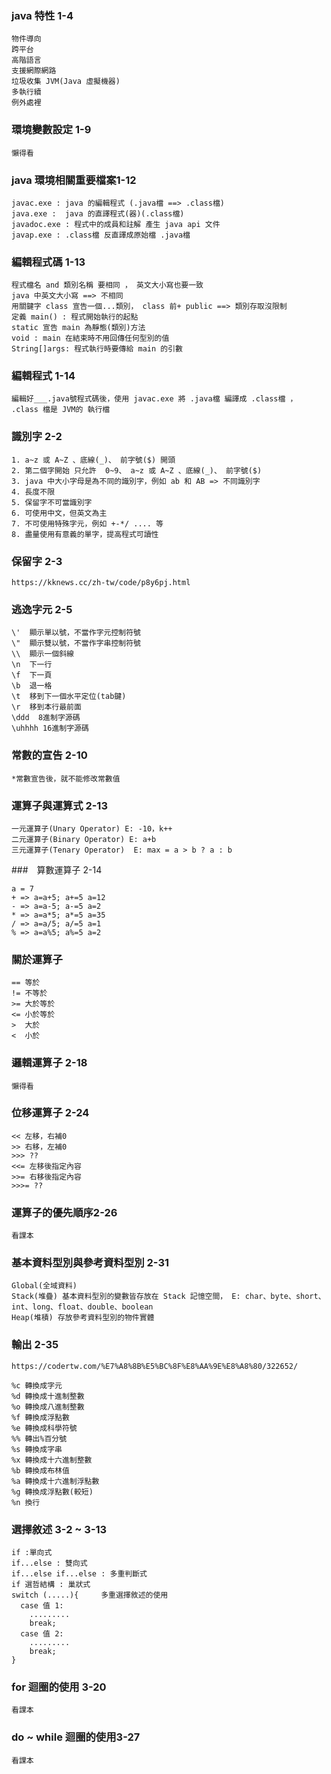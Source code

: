 ### java 特性 1-4
```
物件導向
跨平台
高階語言
支援網際網路
垃圾收集 JVM(Java 虛擬機器) 
多執行續
例外處裡 
```
### 環境變數設定 1-9
```
懶得看
```
### java 環境相關重要檔案1-12
```
javac.exe : java 的編輯程式 (.java檔 ==> .class檔)
java.exe :  java 的直譯程式(器)(.class檔)
javadoc.exe : 程式中的成員和註解 產生 java api 文件
javap.exe : .class檔 反直譯成原始檔 .java檔
```
### 編輯程式碼 1-13
```
程式檔名 and 類別名稱 要相同 ， 英文大小寫也要一致
java 中英文大小寫 ==> 不相同
用關鍵字 class 宣告一個...類別， class 前+ public ==> 類別存取沒限制
定義 main() : 程式開始執行的起點
static 宣告 main 為靜態(類別)方法
void : main 在結束時不用回傳任何型別的值
String[]args: 程式執行時要傳給 main 的引數
```
### 編輯程式 1-14
```
編輯好___.java號程式碼後，使用 javac.exe 將 .java檔 編譯成 .class檔 ， .class 檔是 JVM的 執行檔
```
### 識別字 2-2
```
1. a~z 或 A~Z 、底線(_)、 前字號($) 開頭
2. 第二個字開始 只允許  0~9、 a~z 或 A~Z 、底線(_)、 前字號($)
3. java 中大小字母是為不同的識別字，例如 ab 和 AB => 不同識別字
4. 長度不限
5. 保留字不可當識別字
6. 可使用中文，但英文為主
7. 不可使用特殊字元，例如 +-*/ .... 等
8. 盡量使用有意義的單字，提高程式可讀性
```
### 保留字 2-3
```
https://kknews.cc/zh-tw/code/p8y6pj.html
```

### 逃逸字元 2-5
```
\'  顯示單以號，不當作字元控制符號
\"  顯示雙以號，不當作字串控制符號
\\  顯示一個斜線
\n  下一行
\f  下一頁
\b  退一格
\t  移到下一個水平定位(tab鍵)
\r  移到本行最前面
\ddd  8進制字源碼
\uhhhh 16進制字源碼
```
### 常數的宣告 2-10
```
*常數宣告後，就不能修改常數值
```
### 運算子與運算式 2-13
```
一元運算子(Unary Operator) E: -10，k++
二元運算子(Binary Operator) E: a+b
三元運算子(Tenary Operator)  E: max = a > b ? a : b 
```
###　算數運算子 2-14
```
a = 7
+ => a=a+5; a+=5 a=12 
- => a=a-5; a-=5 a=2
* => a=a*5; a*=5 a=35
/ => a=a/5; a/=5 a=1
% => a=a%5; a%=5 a=2
```

### 關於運算子
```
== 等於
!= 不等於
>= 大於等於
<= 小於等於
>  大於
<  小於
```
### 邏輯運算子 2-18
```
懶得看
```
### 位移運算子 2-24
```
<< 左移，右補0
>> 右移，左補0
>>> ??
<<= 左移後指定內容
>>= 右移後指定內容
>>>= ??
```
### 運算子的優先順序2-26
```
看課本
```
### 基本資料型別與參考資料型別 2-31
```
Global(全域資料)
Stack(堆疊) 基本資料型別的變數皆存放在 Stack 記憶空間， E: char、byte、short、int、long、float、double、boolean
Heap(堆積) 存放參考資料型別的物件實體
```
### 輸出 2-35
```
https://codertw.com/%E7%A8%8B%E5%BC%8F%E8%AA%9E%E8%A8%80/322652/
```
```
%c 轉換成字元
%d 轉換成十進制整數
%o 轉換成八進制整數
%f 轉換成浮點數
%e 轉換成科學符號
%% 轉出%百分號
%s 轉換成字串
%x 轉換成十六進制整數
%b 轉換成布林值
%a 轉換成十六進制浮點數
%g 轉換成浮點數(較短)
%n 換行
```
### 選擇敘述 3-2 ~ 3-13
```
if :單向式
if...else : 雙向式
if...else if...else : 多重判斷式
if 選哲結構 : 巢狀式 
switch (.....){     多重選擇敘述的使用
  case 值 1:
    .........
    break;
  case 值 2:
    .........
    break;
}
```
###  for 迴圈的使用 3-20
```
看課本
```
### do ~ while 迴圈的使用3-27
```
看課本
```
